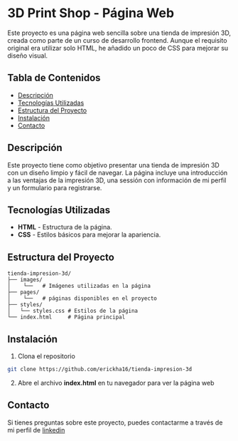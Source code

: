 # 3D Print Shop - Página Web

Este proyecto es una página web sencilla sobre una tienda de impresión 3D, creada como parte de un curso de desarrollo frontend. Aunque el requisito original era utilizar solo HTML, he añadido un poco de CSS para mejorar su diseño visual.

## Tabla de Contenidos
- [Descripción](#descripción)
- [Tecnologías Utilizadas](#tecnologías-utilizadas)
- [Estructura del Proyecto](#estructura-del-proyecto)
- [Instalación](#instalación)
- [Contacto](#contacto)

## Descripción

Este proyecto tiene como objetivo presentar una tienda de impresión 3D con un diseño limpio y fácil de navegar. La página incluye una introducción a las ventajas de la impresión 3D, una sessión con información de mi perfil y un formulario para registrarse.

## Tecnologías Utilizadas

- **HTML** - Estructura de la página.
- **CSS** - Estilos básicos para mejorar la apariencia.

## Estructura del Proyecto

```plaintext
tienda-impresion-3d/
├── images/
│    └──   # Imágenes utilizadas en la página
├── pages/
│    └──   # páginas disponibles en el proyecto
├── styles/
│   └── styles.css # Estilos de la página
└── index.html     # Página principal
```

## Instalación

1. Clona el repositorio

```bash
git clone https://github.com/erickha16/tienda-impresion-3d
```

2. Abre el archivo __index.html__ en tu navegador para ver la página web

## Contacto

Si tienes preguntas sobre este proyecto, puedes contactarme a través de mi perfil de [linkedin](https://www.linkedin.com/in/erickha16/)

